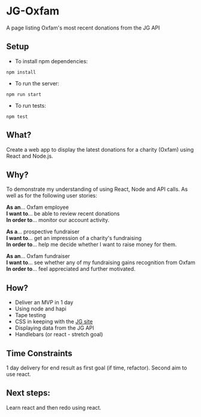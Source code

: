 # JG-Oxfam
A page listing Oxfam's most recent donations from the JG API

## Setup

- To install npm dependencies:
```
npm install
```
- To run the server:
```
npm run start
```
- To run tests:
```
npm test
```

## What?
Create a web app to display the latest donations for a charity (Oxfam) using React and Node.js.

## Why?
To demonstrate my understanding of using React, Node and API calls. As well as for the following user stories:

**As an**... Oxfam employee <br>
**I want to**... be able to review recent donations <br>
**In order to**... monitor our account activity.

**As a**... prospective fundraiser <br>
**I want to**... get an impression of a charity's fundraising <br>
**In order to**... help me decide whether I want to raise money for them.

**As an**... Oxfam fundraiser <br>
**I want to**... see whether any of my fundraising gains recognition from Oxfam <br>
**In order to**... feel appreciated and further motivated.

## How?

- Deliver an MVP in 1 day
- Using node and hapi
- Tape testing
- CSS in keeping with the [JG site](https://www.justgiving.com/oxfam)
- Displaying data from the JG API
- Handlebars (or react - stretch goal)

## Time Constraints

1 day delivery for end result as first goal (if time, refactor). Second aim to use react.

## Next steps:

Learn react and then redo using react.

